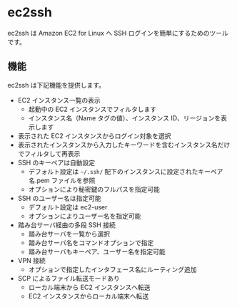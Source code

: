 # ec2ssh

ec2ssh は Amazon EC2 for Linux へ SSH ログインを簡単にするためのツールです。

## 機能

ec2ssh は下記機能を提供します。

- EC2 インスタンス一覧の表示
    - 起動中の EC2 インスタンスでフィルタします
    - インスタンス名（Name タグの値）、インスタンス ID、リージョンを表示します
- 表示された EC2 インスタンスからログイン対象を選択
- 表示されたインスタンスから入力したキーワードを含むインスタンス名だけでフィルタして再表示
- SSH のキーペアは自動設定
    - デフォルト設定は ```~/.ssh/``` 配下のインスタンスに設定されたキーペア名.pem ファイルを参照
    - オプションにより秘密鍵のフルパスを指定可能
- SSH のユーザー名は指定可能
    - デフォルト設定は ec2-user
    - オプションによりユーザー名を指定可能
- 踏み台サーバ経由の多段 SSH 接続
    - 踏み台サーバを一覧から選択
    - 踏み台サーバ名をコマンドオプションで指定
    - 踏み台サーバもキーペア、ユーザー名を指定可能
- VPN 接続
    - オプションで指定したインタフェース名にルーティング追加
- SCP によるファイル転送モードあり
    - ローカル端末から EC2 インスタンスへ転送
    - EC2 インスタンスからローカル端末へ転送